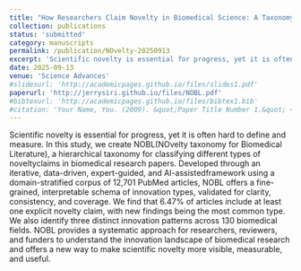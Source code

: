 ```yaml
---
title: "How Researchers Claim Novelty in Biomedical Science: A Taxonomy for Understanding Innovation"
collection: publications
status: 'submitted'
category: manuscripts
permalink: /publication/NOvelty-20250913
excerpt: 'Scientific novelty is essential for progress, yet it is often hard to define and measure. In this study, we create NOBL(NOvelty taxonomy for Biomedical Literature), a hierarchical taxonomy for classifying different types of noveltyclaims in biomedical research papers. Developed through an iterative, data-driven, expert-guided, and AI-assistedframework using a domain-stratified corpus of 12,701 PubMed articles, NOBL offers a fine-grained, interpretable schema of innovation types, validated for clarity, consistency, and coverage. We find that 6.47% of articles include at least one explicit novelty claim, with new findings being the most common type. We also identify three distinct innovation patterns across 130 biomedical fields. NOBL provides a systematic approach for researchers, reviewers, and funders to understand the innovation landscape of biomedical research and offers a new way to make scientific novelty more visible, measurable, and useful.'
date: 2025-09-13
venue: 'Science Advances'
#slidesurl: 'http://academicpages.github.io/files/slides1.pdf'
paperurl: 'http://jerrysiri.github.io/files/NOBL.pdf'
#bibtexurl: 'http://academicpages.github.io/files/bibtex1.bib'
#citation: 'Your Name, You. (2009). &quot;Paper Title Number 1.&quot; <i>Journal 1</i>. 1(1).'
---
```

Scientific novelty is essential for progress, yet it is often hard to define and measure. In this study, we create NOBL(NOvelty taxonomy for Biomedical Literature), a hierarchical taxonomy for classifying different types of noveltyclaims in biomedical research papers. Developed through an iterative, data-driven, expert-guided, and AI-assistedframework using a domain-stratified corpus of 12,701 PubMed articles, NOBL offers a fine-grained, interpretable schema of innovation types, validated for clarity, consistency, and coverage. We find that 6.47% of articles include at least one explicit novelty claim, with new findings being the most common type. We also identify three distinct innovation patterns across 130 biomedical fields. NOBL provides a systematic approach for researchers, reviewers, and funders to understand the innovation landscape of biomedical research and offers a new way to make scientific novelty more visible, measurable, and useful.